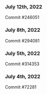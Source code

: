 ### July 12th, 2022

Commit #246051

### July 8th, 2022

Commit #294081

### July 5th, 2022

Commit #314353


### July 4th, 2022

Commit #72281
